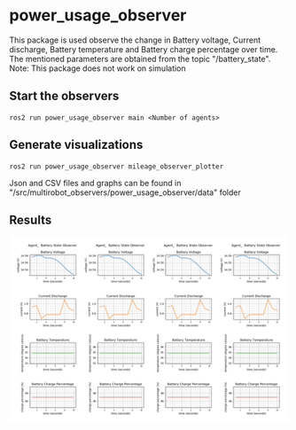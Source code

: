 # power_usage_observer
This package is used observe the change in Battery voltage, Current discharge, Battery temperature and Battery charge percentage over time. The mentioned parameters are obtained from the topic "/battery_state".
Note: This package does not work on simulation

## Start the observers
```
ros2 run power_usage_observer main <Number of agents>

```

## Generate visualizations 
```
ros2 run power_usage_observer mileage_observer_plotter

```

Json and CSV files and graphs can be found in "<workspace>/src/multirobot_observers/power_usage_observer/data" folder

## Results
![](Agent.png)
